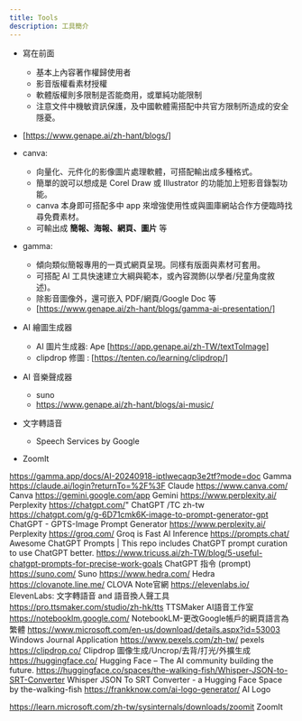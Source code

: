 ```yaml
---
title: Tools
description: 工具簡介
---
```


* 寫在前面
    * 基本上內容著作權歸使用者
    * 影音版權看素材授權
    * 軟體版權則多限制是否能商用，或單純功能限制
    * 注意文件中機敏資訊保護，及中國軟體需搭配中共官方限制所造成的安全隱憂。

* [https://www.genape.ai/zh-hant/blogs/]    


* canva: 
    * 向量化、元件化的影像圖片處理軟體，可搭配輸出成多種格式。
    * 簡單的說可以想成是 Corel Draw 或 Illustrator 的功能加上短影音錄製功能。
    * canva 本身即可搭配多中 app 來增強使用性或與圖庫網站合作方便臨時找尋免費素材。
    * 可輸出成 __簡報、海報、網頁、圖片__ 等
    
    
* gamma:
    * 傾向類似簡報專用的一頁式網頁呈現。同樣有版面與素材可套用。
    * 可搭配 AI 工具快速建立大綱與範本，或內容潤飾(以學者/兒童角度敘述)。 
    * 除影音圖像外，還可嵌入 PDF/網頁/Google Doc 等
    * [https://www.genape.ai/zh-hant/blogs/gamma-ai-presentation/]






* AI 繪圖生成器
    * AI 圖片生成器: Ape [https://app.genape.ai/zh-TW/textToImage]   
    * clipdrop 修圖 : [https://tenten.co/learning/clipdrop/]
    
* AI 音樂聲成器
    * suno 
    * https://www.genape.ai/zh-hant/blogs/ai-music/


* 文字轉語音
   * Speech Services by Google


* ZoomIt
    
    
https://gamma.app/docs/AI-20240918-iptlwecaqp3e2tf?mode=doc Gamma
https://claude.ai/login?returnTo=%2F%3F Claude
https://www.canva.com/ Canva 
https://gemini.google.com/app Gemini 
https://www.perplexity.ai/ Perplexity 
https://chatgpt.com/" ChatGPT /TC zh-tw 
https://chatgpt.com/g/g-6D71cmk6K-image-to-prompt-generator-gpt ChatGPT - GPTS-Image Prompt Generator 
https://www.perplexity.ai/ Perplexity 
https://groq.com/ Groq is Fast AI Inference 
https://prompts.chat/ Awesome ChatGPT Prompts | This repo includes ChatGPT prompt curation to use ChatGPT better. 
https://www.tricuss.ai/zh-TW/blog/5-useful-chatgpt-prompts-for-precise-work-goals ChatGPT 指令 (prompt) 
https://suno.com/ Suno 
https://www.hedra.com/ Hedra 
https://clovanote.line.me/  CLOVA Note官網 
https://elevenlabs.io/  ElevenLabs: 文字轉語音 and 語音換人聲工具 
https://pro.ttsmaker.com/studio/zh-hk/tts  TTSMaker AI語音工作室
https://notebooklm.google.com/ NotebookLM-更改Google帳戶的網頁語言為繁體 
https://www.microsoft.com/en-us/download/details.aspx?id=53003 Windows Journal Application 
https://www.pexels.com/zh-tw/  pexels 
https://clipdrop.co/  Clipdrop 圖像生成/Uncrop/去背/打光/外擴生成 
https://huggingface.co/ Hugging Face – The AI community building the future. 
https://huggingface.co/spaces/the-walking-fish/Whisper-JSON-to-SRT-Converter  Whisper JSON To SRT Converter - a Hugging Face Space by the-walking-fish 
https://frankknow.com/ai-logo-generator/   AI Logo
          
https://learn.microsoft.com/zh-tw/sysinternals/downloads/zoomit  ZoomIt  
   